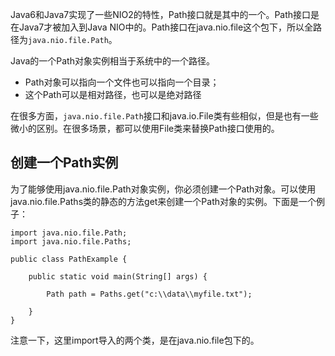 Java6和Java7实现了一些NIO2的特性，Path接口就是其中的一个。Path接口是在Java7才被加入到Java NIO中的。Path接口在java.nio.file这个包下，所以全路径为`java.nio.file.Path`。

Java的一个Path对象实例相当于系统中的一个路径。

* Path对象可以指向一个文件也可以指向一个目录；
* 这个Path可以是相对路径，也可以是绝对路径

在很多方面，`java.nio.file.Path`接口和java.io.File类有些相似，但是也有一些微小的区别。在很多场景，都可以使用File类来替换Path接口使用的。

## 创建一个Path实例

为了能够使用java.nio.file.Path对象实例，你必须创建一个Path对象。可以使用java.nio.file.Paths类的静态的方法get来创建一个Path对象的实例。下面是一个例子：

```
import java.nio.file.Path;
import java.nio.file.Paths;

public class PathExample {

    public static void main(String[] args) {

        Path path = Paths.get("c:\\data\\myfile.txt");

    }
}
```

注意一下，这里import导入的两个类，是在java.nio.file包下的。

